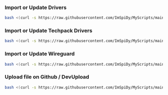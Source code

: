 ### Import or Update Drivers
```bash
bash <(curl -s https://raw.githubusercontent.com/ImSpiDy/MyScripts/main/import.sh)
```

### Import or Update Techpack Drivers
```bash
bash <(curl -s https://raw.githubusercontent.com/ImSpiDy/MyScripts/main/techpack.sh)
```

### Import or Update Wireguard
```bash
bash <(curl -s https://raw.githubusercontent.com/ImSpiDy/MyScripts/main/wireguard.sh)
```

### Upload file on Github / DevUpload
```bash
bash <(curl -s https://raw.githubusercontent.com/ImSpiDy/MyScripts/main/upload.sh)
```
